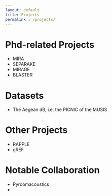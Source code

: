 ```yaml
---
layout: default
title: Projects
permalink : /projects/
---
```


# Phd-related Projects
- MIRA
- SEPARAKE
- MIRAGE
- BLASTER

# Datasets
- The Aegean dB, i.e. the PICNIC of the MUSIS

# Other Projects
- RAPPLE
- gREF
  
# Notable Collaboration
- Pyroomacoustics
- 